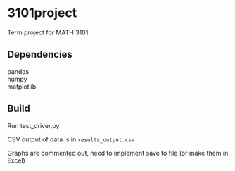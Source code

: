 # 3101project

Term project for MATH 3101

## Dependencies
pandas  
numpy  
matplotlib

## Build
Run test_driver.py

CSV output of data is in `results_output.csv`

Graphs are commented out, need to implement save to file (or make them in Excel)
